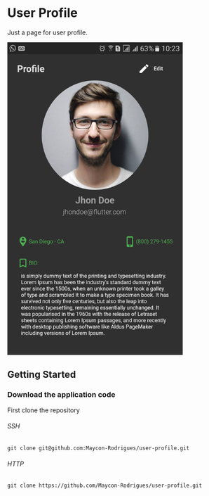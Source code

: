 # User Profile

Just a page for user profile.

<img src="https://github.com/Maycon-Rodrigues/user-profile/blob/master/screenshot.png" width="400"/>

## Getting Started

### Download the application code

First clone the repository

###### SSH

```
git clone git@github.com:Maycon-Rodrigues/user-profile.git
```

###### HTTP

```
git clone https://github.com/Maycon-Rodrigues/user-profile.git
```
